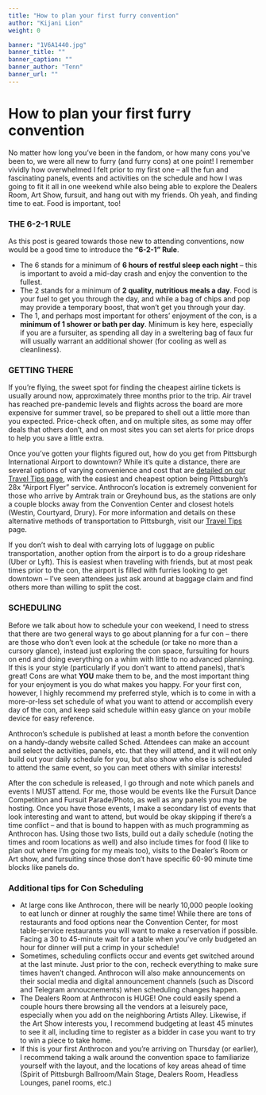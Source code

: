 ```yaml
---
title: "How to plan your first furry convention"
author: "Kijani Lion"
weight: 0

banner: "1V6A1440.jpg"
banner_title: ""
banner_caption: ""
banner_author: "Tenn"
banner_url: ""
---
```


# How to plan your first furry convention

No matter how long you’ve been in the fandom, or how many cons you’ve been to, we were all new to furry (and furry cons) at one point! I remember vividly how overwhelmed I felt prior to my first one – all the fun and fascinating panels, events and activities on the schedule and how I was going to fit it all in one weekend while also being able to explore the Dealers Room, Art Show, fursuit, and hang out with my friends. Oh yeah, and finding time to eat. Food is important, too!

### **THE 6-2-1 RULE**

As this post is geared towards those new to attending conventions, now would be a good time to introduce the **“6-2-1” Rule**.

- The 6 stands for a minimum of **6 hours of restful sleep each night** – this is important to avoid a mid-day crash and enjoy the convention to the fullest.
- The 2 stands for a minimum of **2 quality, nutritious meals a day**. Food is your fuel to get you through the day, and while a bag of chips and pop may provide a temporary boost, that won’t get you through your day.
- The 1, and perhaps most important for others’ enjoyment of the con, is a **minimum of 1 shower or bath per day**. Minimum is key here, especially if you are a fursuiter, as spending all day in a sweltering bag of faux fur will usually warrant an additional shower (for cooling as well as cleanliness).

### **GETTING THERE**

If you’re flying, the sweet spot for finding the cheapest airline tickets is usually around now, approximately three months prior to the trip. Air travel has reached pre-pandemic levels and flights across the board are more expensive for summer travel, so be prepared to shell out a little more than you expected. Price-check often, and on multiple sites, as some may offer deals that others don’t, and on most sites you can set alerts for price drops to help you save a little extra.

Once you’ve gotten your flights figured out, how do you get from Pittsburgh International Airport to downtown? While it’s quite a distance, there are several options of varying convenience and cost that are [detailed on our Travel Tips page](https://www.anthrocon.org/travel-tips), with the easiest and cheapest option being Pittsburgh’s 28x “Airport Flyer” service. Anthrocon’s location is extremely convenient for those who arrive by Amtrak train or Greyhound bus, as the stations are only a couple blocks away from the Convention Center and closest hotels (Westin, Courtyard, Drury). For more information and details on these alternative methods of transportation to Pittsburgh, visit our [Travel Tips](https://www.anthrocon.org/travel-tips) page.

If you don’t wish to deal with carrying lots of luggage on public transportation, another option from the airport is to do a group rideshare (Uber or Lyft). This is easiest when traveling with friends, but at most peak times prior to the con, the airport is filled with furries looking to get downtown – I’ve seen attendees just ask around at baggage claim and find others more than willing to split the cost.

### **SCHEDULING**

Before we talk about how to schedule your con weekend, I need to stress that there are two general ways to go about planning for a fur con – there are those who don’t even look at the schedule (or take no more than a cursory glance), instead just exploring the con space, fursuiting for hours on end and doing everything on a whim with little to no advanced planning. If this is your style (particularly if you don’t want to attend panels), that’s great! Cons are what **YOU** make them to be, and the most important thing for your enjoyment is you do what makes you happy. For your first con, however, I highly recommend my preferred style, which is to come in with a more-or-less set schedule of what you want to attend or accomplish every day of the con, and keep said schedule within easy glance on your mobile device for easy reference.

Anthrocon’s schedule is published at least a month before the convention on a handy-dandy website called Sched. Attendees can make an account and select the activities, panels, etc. that they will attend, and it will not only build out your daily schedule for you, but also show who else is scheduled to attend the same event, so you can meet others with similar interests!

After the con schedule is released, I go through and note which panels and events I MUST attend. For me, those would be events like the Fursuit Dance Competition and Fursuit Parade/Photo, as well as any panels you may be hosting. Once you have those events, I make a secondary list of events that look interesting and want to attend, but would be okay skipping if there’s a time conflict – and that is bound to happen with as much programming as Anthrocon has. Using those two lists, build out a daily schedule (noting the times and room locations as well) and also include times for food (I like to plan out where I’m going for my meals too), visits to the Dealer’s Room or Art show, and fursuiting since those don’t have specific 60-90 minute time blocks like panels do.

### **Additional tips for Con Scheduling**

- At large cons like Anthrocon, there will be nearly 10,000 people looking to eat lunch or dinner at roughly the same time! While there are tons of restaurants and food options near the Convention Center, for most table-service restaurants you will want to make a reservation if possible. Facing a 30 to 45-minute wait for a table when you’ve only budgeted an hour for dinner will put a crimp in your schedule!
- Sometimes, scheduling conflicts occur and events get switched around at the last minute. Just prior to the con, recheck everything to make sure times haven’t changed. Anthrocon will also make announcements on their social media and digital announcement channels (such as Discord and Telegram annoucnements) when scheduling changes happen.
- The Dealers Room at Anthrocon is HUGE! One could easily spend a couple hours there browsing all the vendors at a leisurely pace, especially when you add on the neighboring Artists Alley. Likewise, if the Art Show interests you, I recommend budgeting at least 45 minutes to see it all, including time to register as a bidder in case you want to try to win a piece to take home.
- If this is your first Anthrocon and you’re arriving on Thursday (or earlier), I recommend taking a walk around the convention space to familiarize yourself with the layout, and the locations of key areas ahead of time (Spirit of Pittsburgh Ballroom/Main Stage, Dealers Room, Headless Lounges, panel rooms, etc.)
